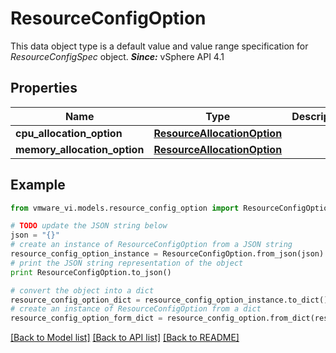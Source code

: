 # ResourceConfigOption

This data object type is a default value and value range specification for *ResourceConfigSpec* object.  ***Since:*** vSphere API 4.1 

## Properties
Name | Type | Description | Notes
------------ | ------------- | ------------- | -------------
**cpu_allocation_option** | [**ResourceAllocationOption**](ResourceAllocationOption.md) |  | 
**memory_allocation_option** | [**ResourceAllocationOption**](ResourceAllocationOption.md) |  | 

## Example

```python
from vmware_vi.models.resource_config_option import ResourceConfigOption

# TODO update the JSON string below
json = "{}"
# create an instance of ResourceConfigOption from a JSON string
resource_config_option_instance = ResourceConfigOption.from_json(json)
# print the JSON string representation of the object
print ResourceConfigOption.to_json()

# convert the object into a dict
resource_config_option_dict = resource_config_option_instance.to_dict()
# create an instance of ResourceConfigOption from a dict
resource_config_option_form_dict = resource_config_option.from_dict(resource_config_option_dict)
```
[[Back to Model list]](../README.md#documentation-for-models) [[Back to API list]](../README.md#documentation-for-api-endpoints) [[Back to README]](../README.md)


